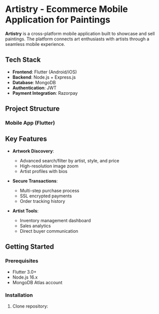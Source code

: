 # Artistry - Ecommerce Mobile Application for Paintings

**Artistry** is a cross-platform mobile application built to showcase and sell paintings. The platform connects art enthusiasts with artists through a seamless mobile experience.

## Tech Stack
- **Frontend**: Flutter (Android/iOS)
- **Backend**: Node.js + Express.js
- **Database**: MongoDB
- **Authentication**: JWT
- **Payment Integration**: Razorpay


## Project Structure

### Mobile App (Flutter)




## Key Features
- **Artwork Discovery**: 
  - Advanced search/filter by artist, style, and price
  - High-resolution image zoom
  - Artist profiles with bios

- **Secure Transactions**:
  - Multi-step purchase process
  - SSL encrypted payments
  - Order tracking history

- **Artist Tools**:
  - Inventory management dashboard
  - Sales analytics
  - Direct buyer communication


## Getting Started

### Prerequisites
- Flutter 3.0+
- Node.js 16.x
- MongoDB Atlas account

### Installation
1. Clone repository:




